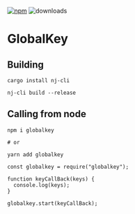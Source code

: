 [![npm](https://img.shields.io/npm/v/globalkey)](https://www.npmjs.com/package/globalkey) ![downloads](https://img.shields.io/npm/dm/globalkey)

# GlobalKey

## Building

```shell
cargo install nj-cli

nj-cli build --release
```

## Calling from node

```shell
npm i globalkey

# or

yarn add globalkey
```

```node
const globalkey = require("globalkey");

function keyCallBack(keys) {
  console.log(keys);
}

globalkey.start(keyCallBack);
```
